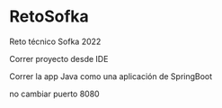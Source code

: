 # RetoSofka
Reto técnico Sofka 2022

Correr proyecto desde IDE

Correr la app Java como una aplicación de SpringBoot

no cambiar puerto 8080
